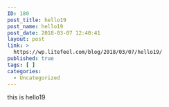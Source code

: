 ```yaml
---
ID: 180
post_title: hello19
post_name: hello19
post_date: 2018-03-07 12:40:41
layout: post
link: >
  https://wp.litefeel.com/blog/2018/03/07/hello19/
published: true
tags: [ ]
categories:
  - Uncategorized
---
```

this is hello19
